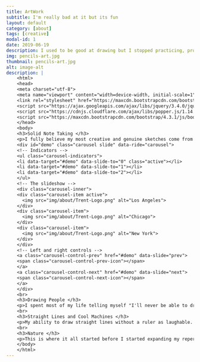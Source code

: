 ```yaml
---
title: ArtWork
subtitle: I'm really bad at it but its fun
layout: default
category: [about]
tags: [creative]
modal-id: 1
date: 2019-06-19
description: I used to be good at drawing but I stopped practicing, probably a foolish decision
img: pencils-art.jpg
thumbnail: pencils-art.jpg
alt: image-alt
description: |
    <html>
    <head>
    <meta charset="utf-8">
    <meta name="viewport" content="width=device-width, initial-scale=1">
    <link rel="stylesheet" href="https://maxcdn.bootstrapcdn.com/bootstrap/4.3.1/css/bootstrap.min.css">
    <script src="https://ajax.googleapis.com/ajax/libs/jquery/3.4.0/jquery.min.js"></script>
    <script src="https://cdnjs.cloudflare.com/ajax/libs/popper.js/1.14.7/umd/popper.min.js"></script>
    <script src="https://maxcdn.bootstrapcdn.com/bootstrap/4.3.1/js/bootstrap.min.js"></script>
    </head>
    <body>
    <h3>Solid Note Taking </h3>
    <p>I fully believe my most creative and genuine sketches come from me being unnable to focus on lectures.  Here are some peices recovered from school notebooks.</p>
    <div id="demo" class="carousel slide" data-ride="carousel">
    <!-- Indicators -->
    <ul class="carousel-indicators">
    <li data-target="#demo" data-slide-to="0" class="active"></li>
    <li data-target="#demo" data-slide-to="1"></li>
    <li data-target="#demo" data-slide-to="2"></li>
    </ul>
    <!-- The slideshow -->
    <div class="carousel-inner">
    <div class="carousel-item active">
      <img src="img/about/Trent-Logo.png" alt="Los Angeles">
    </div>
    <div class="carousel-item">
      <img src="img/about/Trent-Logo.png" alt="Chicago">
    </div>
    <div class="carousel-item">
      <img src="img/about/Trent-Logo.png" alt="New York">
    </div>
    </div>
    <!-- Left and right controls -->
    <a class="carousel-control-prev" href="#demo" data-slide="prev">
    <span class="carousel-control-prev-icon"></span>
    </a>
    <a class="carousel-control-next" href="#demo" data-slide="next">
    <span class="carousel-control-next-icon"></span>
    </a>
    </div>
    <br>
    <h3>Drawing People </h3>
    <p>I spent most of my life telling myself "I'll never be able to draw people so why start now?"  But part way through 2017 I just said screw it and started messing around with drawing empty bodies in different positions.  They started out ugly but due to my meticulous nature I slowly began improving on proportions and realistic stances.  There's still a looooong waay to go but as time passes, my appretiation for drawing characters has grown, as they can show much more expression and life than anything else I've done before.  One day I'd love to be able to produce half decent 3D faces and hands that don't look like a sick cartoon. </p>
    <br>
    <h3>Straight Lines and Cool Machines </h3>
    <p>My ability to draw straight lines without a ruler as laughable.  Regardless, I've always had a love for how fictional machines and vehicles looked. Hey maybe one day I'll have the money to engineer ridiculous contraptions such as these.</p>
    <br>
    <h3>Nature </h3>
    <p>This is where it all started before I started expanding my repertoire, I've always enjoyed making simple sketches of landscapes when I was bored.</p>
    </body>
    </html>
---
```

